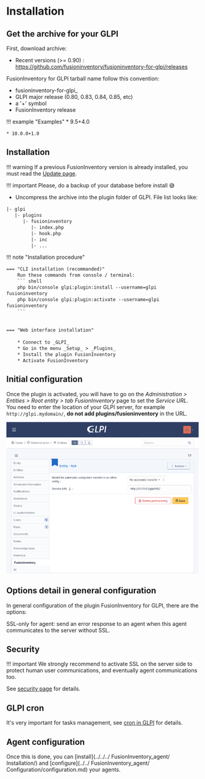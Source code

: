 # Installation

## Get the archive for your GLPI

First, download archive: 

* Recent versions (>= 0.90) : <https://github.com/fusioninventory/fusioninventory-for-glpi/releases>

FusionInventory for GLPI tarball name follow this convention:

* fusioninventory-for-glpi_
* GLPI major release (0.80, 0.83, 0.84, 0.85, etc)
* a '+' symbol
* FusionInventory release

!!! example "Examples"
    * 9.5+4.0

    * 10.0.0+1.0

## Installation

!!! warning
    If a previous FusionInventory version is already installed, you must read the [Update page](./2.update.md).

!!! important
    Please, do a backup of your database before install :sweat_smile:

* Uncompress the archive into the plugin folder of GLPI. File list looks like:

```
|- glpi
   |- plugins
      |- fusioninventory
         |- index.php
         |- hook.php
         |- inc
         |- ...
```

!!! note "Installation procedure"

    === "CLI installation (recommanded)"
        Run these commands from console / terminal:
        ``` shell
        php bin/console glpi:plugin:install --username=glpi fusioninventory
        php bin/console glpi:plugin:activate --username=glpi fusioninventory
        ```


    === "Web interface installation"

        * Connect to _GLPI_
        * Go in the menu _Setup_ > _Plugins_
        * Install the plugin FusionInventory
        * Activate FusionInventory 




## Initial configuration

Once the plugin is activated, you will have to go on the _Administration > Entities > Root entity > tab FusionInventory_
page to set the *Service URL*. You need to enter the location of your GLPI server, for example `http://glpi.mydomain/`, **do not add plugins/fusioninventory** in the URL.

![](../../assets/fi4g/service_url.png)


## Options detail in general configuration

In general configuration of the plugin FusionInventory for GLPI, there are the options:

SSL-only for agent: send an error response to an agent when this agent communicates to the server without SSL.

## Security

!!! important
    We strongly recommend to activate SSL on the server side to protect human user communications, and eventually agent communications too.

See [security page](../../Advanced_topics/security.md) for details.

## GLPI cron

It's very important for tasks management, see [cron in GLPI](./3.cron.md) for details.

## Agent configuration

Once this is done, you can [install](../../../ FusionInventory_agent/   Installation/) and [configure](../../ FusionInventory_agent/  Configuration/configuration.md) your agents.

